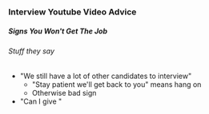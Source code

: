### Interview Youtube Video Advice

##### Signs You Won't Get The Job
###### Stuff they say
- "We still have a lot of other candidates to interview"
	- "Stay patient we'll get back to you" means hang on
	- Otherwise bad sign
- "Can I give "